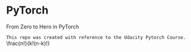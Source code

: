 # PyTorch
From Zero to Hero in PyTorch

`This repo was created with reference to the Udacity Pytorch Course.`
\frac{n!}{k!(n-k)!}
